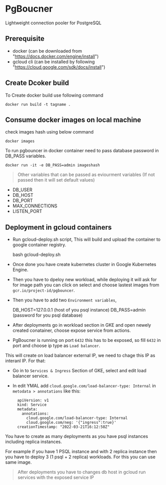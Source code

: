 # PgBoucner

  Lightweight connection pooler for PostgreSQL

## Prerequisite
  
  - docker (can be downloaded from "https://docs.docker.com/engine/install")
  - gcloud cli (can be installed by following "https://cloud.google.com/sdk/docs/install")

## Create Dcoker build

  To Create docker build use following command

    docker run build -t tagname .

## Consume docker images on local machine

  check images hash using below command
    
    docker images

  To run pgbouncer in docker container need to pass database password in DB_PASS variables. 

    docker run -it -e DB_PASS=admin imageshash

  > Other variables that can be passed as eviourment variables (If not passed then it will set default values)

  - DB_USER
  - DB_HOST
  - DB_PORT
  - MAX_CONNECTIONS
  - LISTEN_PORT
## Deployment in gcloud containers

  - Run gcloud-deploy.sh script, This will build and upload the container to google container registry.
    
    bash gcloud-deploy.sh

  - Once done you have create kubernetes cluster in Google Kubernetes Engine.

  - Then you have to dpeloy new workload, while deploying it will ask for for image path you can click on select and choose lastest images from `gcr.io/project-id/pgbouncer`.

  - Then you have to add two `Environment variables`, 

    DB_HOST=127.0.0.1 (host of you psql instance)
    DB_PASS=admin (password for you psql database)

  - After deployments go in workload section in GKE and open newely created conatainer, choose expose service from actions.

  - PgBoucner is running on port `6432` this has to be exposed, so fill `6432` in port and choose ip type as `Load balancer`.

  This will create on load balancer external IP, we need to chage this IP as interanl IP. For that:

  - Go in to `Services & Ingress` Section of GKE, select and edit load balancer service.
  - In edit YMAL add `​cloud.google.com/load-balancer-type: Internal` in `metodata > annotations` like this:
      

          apiVersion: v1
          kind: Service
          metadata:
            annotations:
              cloud.google.com/load-balancer-type: Internal
              cloud.google.com/neg: '{"ingress":true}'
          creationTimestamp: "2022-03-21T16:12:58Z"

  You have to create as many deployments as you have psql instances including replica instances.

  For example if you have 1 PSQL instance and with 2 replica instance then you have to deploy 3 (1 psql + 2 replica) workloads. For this you can use same image.

  > After deployments you have to changes db host in gcloud run services with the exposed service IP